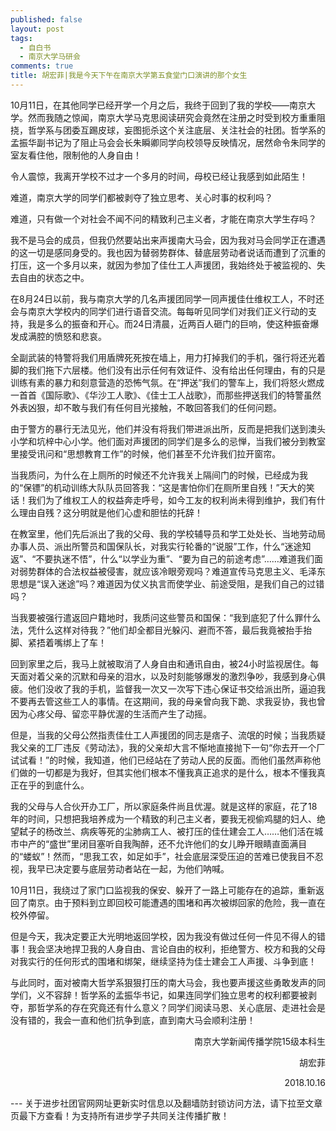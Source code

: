 ```yaml
---
published: false
layout: post
tags:
  - 自白书
  - 南京大学马研会
comments: true
title: 胡宏菲|我是今天下午在南京大学第五食堂门口演讲的那个女生
---
```



10月11日，在其他同学已经开学一个月之后，我终于回到了我的学校——南京大学。然而我随之惊闻，南京大学马克思阅读研究会竟然在注册之时受到校方重重阻挠，哲学系与团委互踢皮球，妄图扼杀这个关注底层、关注社会的社团。哲学系的孟振华副书记为了阻止马会会长朱瞬卿同学向校领导反映情况，居然命令朱同学的室友看住他，限制他的人身自由！

令人震惊，我离开学校不过才一个多月的时间，母校已经让我感到如此陌生！

难道，南京大学的同学们都被剥夺了独立思考、关心时事的权利吗？

难道，只有做一个对社会不闻不问的精致利己主义者，才能在南京大学生存吗？

我不是马会的成员，但我仍然要站出来声援南大马会，因为我对马会同学正在遭遇的这一切是感同身受的。我也因为替弱势群体、替底层劳动者说话而遭到了沉重的打压，这一个多月以来，就因为参加了佳仕工人声援团，我始终处于被监视的、失去自由的状态之中。

在8月24日以前，我与南京大学的几名声援团同学一同声援佳仕维权工人，不时还会与南京大学校内的同学们进行语音交流。每每听见同学们对我们正义行动的支持，我是多么的振奋和开心。而24日清晨，近两百人砸门的巨响，使这种振奋爆发成满腔的愤怒和悲哀。

全副武装的特警将我们用盾牌死死按在墙上，用力打掉我们的手机，强行将还光着脚的我们拖下六层楼。他们没有出示任何有效证件、没有给出任何理由，有的只是训练有素的暴力和刻意营造的恐怖气氛。在“押送”我们的警车上，我们将怒火燃成一首首《国际歌》、《华沙工人歌》、《佳士工人战歌》，而那些押送我们的特警虽然外表凶狠，却不敢与我们有任何目光接触，不敢回答我们的任何问题。

由于警方的暴行无法见光，他们并没有将我们带进派出所，反而是把我们送到澳头小学和坑梓中心小学。他们面对声援团的同学们是多么的忌惮，当我们被分到教室里接受讯问和“思想教育工作”的时候，他们甚至不允许我们拉开窗帘。

当我质问，为什么在上厕所的时候还不允许我关上隔间门的时候，已经成为我的“保镖”的机动训练大队队员回答我：“这是害怕你们在厕所里自残！”天大的笑话！我们为了维权工人的权益奔走呼号，如今工友的权利尚未得到维护，我们有什么理由自残？这分明就是他们心虚和胆怯的托辞！

在教室里，他们先后派出了我的父母、我的学校辅导员和学工处处长、当地劳动局办事人员、派出所警员和国保队长，对我实行轮番的“说服”工作，什么“迷途知返”、“不要执迷不悟”，什么“以学业为重”、“要为自己的前途考虑”……难道我们面对弱势群体的合法权益被侵害，就应该冷眼旁观吗？难道宣传马克思主义、毛泽东思想是“误入迷途”吗？难道因为仗义执言而使学业、前途受阻，是我们自己的过错吗？

当我要被强行遣返回户籍地时，我质问这些警员和国保：“我到底犯了什么罪什么法，凭什么这样对待我？”他们却全都目光躲闪、避而不答，最后我竟被抬手抬脚、紧捂着嘴绑上了车！

回到家里之后，我马上就被取消了人身自由和通讯自由，被24小时监视居住。每天面对着父亲的沉默和母亲的泪水，以及时刻能够爆发的激烈争吵，我感到身心俱疲。他们没收了我的手机，监督我一次又一次写下违心保证书交给派出所，逼迫我不要再去管这些工人的事情。在这期间，我的母亲曾向我下跪、求我妥协，我也曾因为心疼父母、留恋平静优渥的生活而产生了动摇。

但是，当我的父母公然指责佳仕工人声援团的同志是痞子、流氓的时候；当我质疑我父亲的工厂违反《劳动法》，我的父亲却大言不惭地直接抛下一句“你去开一个厂试试看！”的时候，我知道，他们已经站在了劳动人民的反面。而他们虽然声称他们做的一切都是为我好，但其实他们根本不懂我真正追求的是什么，根本不懂我真正在乎的到底什么。

我的父母与人合伙开办工厂，所以家庭条件尚且优渥。就是这样的家庭，花了18年的时间，只想把我培养成为一个精致的利己主义者，要我无视偷鸡腿的妇人、绝望弑子的杨改兰、病疾等死的尘肺病工人、被打压的佳仕建会工人……他们活在城市中产的“盛世”里闭目塞听自我陶醉，还不允许他们的女儿睁开眼睛直面满目的“蝼蚁”！然而，“思我工农，如足如手”，社会底层深受压迫的苦难已使我目不忍视，我早已决定要与底层劳动者站在一起，为他们呐喊。

10月11日，我绕过了家门口监视我的保安、躲开了一路上可能存在的追踪，重新返回了南京。由于预料到立即回校可能遭遇的围堵和再次被绑回家的危险，我一直在校外停留。

但是今天，我决定要正大光明地返回学校，因为我没有做过任何一件见不得人的错事！我会坚决地捍卫我的人身自由、言论自由的权利，拒绝警方、校方和我的父母对我实行的任何形式的围堵和绑架，继续坚持为佳士建会工人声援、斗争到底！

与此同时，面对被南大哲学系狠狠打压的南大马会，我也要声援这些勇敢发声的同学们，义不容辞！哲学系的孟振华书记，如果连同学们独立思考的权利都要被剥夺，那哲学系的存在究竟还有什么意义？同学们阅读马恩、关心底层、走进社会是没有错的，我会一直和他们抗争到底，直到南大马会顺利注册！

<p align="right">南京大学新闻传播学院15级本科生</p>

<p align="right">胡宏菲</p>

<p align="right">2018.10.16</p>
---
关于进步社团官网网址更新实时信息以及翻墙防封锁访问方法，请下拉至文章页最下方查看！为支持所有进步学子共同关注传播扩散！
